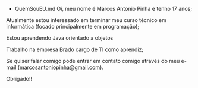 - QuemSouEU.md
Oi, meu nome é Marcos Antonio Pinha e tenho 17 anos;

Atualmente estou interessado em terminar meu curso técnico em informática (focado principalmente em programação);

Estou aprendendo Java orientado a objetos

Trabalho na empresa Brado cargo de TI como aprendiz;

Se quiser falar comigo pode entrar em contato comigo através do meu e-mail (marcosantoniopinha@gmail.com).

Obrigado!!

